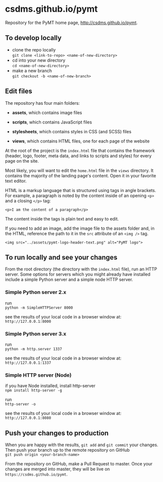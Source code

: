 # csdms.github.io/pymt

Repository for the PyMT home page, http://csdms.github.io/pymt.

## To develop locally

- clone the repo locally<br>
`git clone <link-to-repo> <name-of-new-directory>`
- cd into your new directory<br>
`cd <name-of-new-directory>`
- make a new branch<br>
  `git checkout -b <name-of-new-branch>`

## Edit files

The repository has four main folders:

- **assets**, which contains image files

- **scripts**, which contains JavaScript files

- **stylesheets**, which contains styles in CSS (and SCSS) files

- **views**, which contains HTML files, one for each page of the website

At the root of the project is the `index.html` file that contains the framework (header, logo, footer, meta data, and links to scripts and styles) for every page on the site.

Most likely, you will want to edit the `home.html` file in the `views` directory. It contains the majority of the landing page's content. Open it in your favorite text editor.

HTML is a markup language that is structured using tags in angle brackets. For example, a paragraph is noted by the content inside of an opening `<p>` and a closing `</p>` tag:
```
<p>I am the content of a paragraph</p>
```
The content inside the tags is plain text and easy to edit.

If you need to add an image, add the image file to the assets folder and, in the HTML, reference the path to it in the `src` attribute of an `<img />` tag.

```
<img src="../assets/pymt-logo-header-text.png" alt="PyMT logo">
```

## To run locally and see your changes
From the root directory (the directory with the `index.html` file), run an HTTP server. Some options for servers which you might already have installed include a simple Python server and a simple node HTTP server.

### Simple Python server 2.x

run<br>
`
python -m SimpleHTTPServer 8000
`

see the results of your local code in a browser window at:<br>
`http://127.0.0.1:8000`

### Simple Python server 3.x

run<br>
`
python -m http.server 1337
`

see the results of your local code in a browser window at:<br>
`http://127.0.0.1:1337`

### Simple HTTP server (Node)

if you have Node installed, install http-server<br>
`npm install http-server -g`

run<br>
`
http-server -o
`

see the results of your local code in a browser window at:<br>
`http://127.0.0.1:8080`

## Push your changes to production

When you are happy with the results, `git add` and `git commit` your changes. Then push your branch up to the remote repository on GitHub<br>
`git push origin <your-branch-name>`

From the repository on GitHub, make a Pull Request to master. Once your changes are merged into master, they will be live on `https://csdms.github.io/pymt`.
